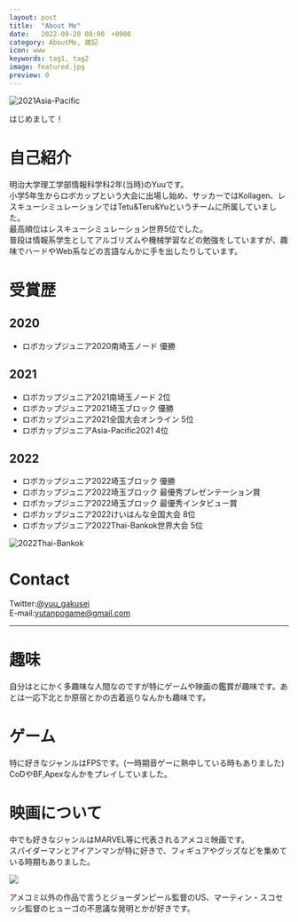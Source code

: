 ```yaml
---
layout: post
title:  "About Me"
date:   2022-09-20 00:00　+0900
category: AboutMe, 雑記
icon: www
keywords: tag1, tag2
image: featured.jpg
preview: 0
---
```

![2021Asia-Pacific]({{site.baseurl}}/post-img/AboutMe/featured.jpg)

はじめまして！
# 自己紹介
明治大学理工学部情報科学科2年(当時)のYuuです。<br>
小学5年生からロボカップという大会に出場し始め、サッカーではKollagen、レスキューシミュレーションではTetu&Teru&Yuというチームに所属していました。<br>
最高順位はレスキューシミュレーション世界5位でした。<br>
普段は情報系学生としてアルゴリズムや機械学習などの勉強をしていますが、趣味でハードやWeb系などの言語なんかに手を出したりしています。<br>
# 受賞歴
## 2020
- ロボカップジュニア2020南埼玉ノード 優勝

## 2021
- ロボカップジュニア2021南埼玉ノード 2位
- ロボカップジュニア2021埼玉ブロック 優勝
- ロボカップジュニア2021全国大会オンライン 5位
- ロボカップジュニアAsia-Pacific2021 4位

## 2022
- ロボカップジュニア2022埼玉ブロック 優勝
- ロボカップジュニア2022埼玉ブロック 最優秀プレゼンテーション賞
- ロボカップジュニア2022埼玉ブロック 最優秀インタビュー賞
- ロボカップジュニア2022けいはんな全国大会 8位
- ロボカップジュニア2022Thai-Bankok世界大会 5位

![2022Thai-Bankok]({{site.baseurl}}/post-img/AboutMe/1.jpg)

# Contact
Twitter:<span style="color: #00FF66; ">[@yuu_gakusei](https://twitter.com/yuu_gakusei)</span><br>
E-mail:<span style="color: #00FF66; ">yutanpogame@gmail.com</span>

***

# 趣味
自分はとにかく多趣味な人間なのですが特にゲームや映画の鑑賞が趣味です。あとは一応下北とか原宿とかの古着巡りなんかも趣味です。
# ゲーム
特に好きなジャンルはFPSです。(一時期音ゲーに熱中している時もありました)<br>
CoDやBF,Apexなんかをプレイしていました。
# 映画について
中でも好きなジャンルはMARVEL等に代表されるアメコミ映画です。<br>
スパイダーマンとアイアンマンが特に好きで、フィギュアやグッズなどを集めている時期もありました。

![]({{site.baseurl}}/post-img/AboutMe/2.jpg)

アメコミ以外の作品で言うとジョーダンピール監督のUS、マーティン・スコセッシ監督のヒューゴの不思議な発明とかが好きです。